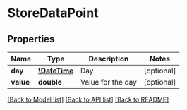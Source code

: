 # StoreDataPoint

## Properties
Name | Type | Description | Notes
------------ | ------------- | ------------- | -------------
**day** | [**\DateTime**](\DateTime.md) | Day | [optional] 
**value** | **double** | Value for the day | [optional] 

[[Back to Model list]](../README.md#documentation-for-models) [[Back to API list]](../README.md#documentation-for-api-endpoints) [[Back to README]](../README.md)


